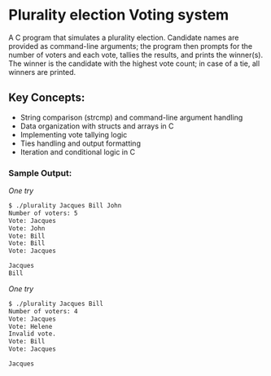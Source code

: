 # Plurality election Voting system 
A C program that simulates a plurality election. Candidate names are provided as command-line arguments; the program then prompts for the number of voters and each vote, tallies the results, and prints the winner(s). The winner is the candidate with the highest vote count; in case of a tie, all winners are printed.


## Key Concepts:
-	String comparison (strcmp) and command-line argument handling
-	Data organization with structs and arrays in C
-	Implementing vote tallying logic
-	Ties handling  and output formatting
-	Iteration and conditional logic in C



### Sample Output:
*One try*
```bash
$ ./plurality Jacques Bill John
Number of voters: 5
Vote: Jacques
Vote: John
Vote: Bill
Vote: Bill
Vote: Jacques

Jacques
Bill 
```

*One try*
```bash
$ ./plurality Jacques Bill
Number of voters: 4
Vote: Jacques
Vote: Helene
Invalid vote.
Vote: Bill 
Vote: Jacques 

Jacques 
```

